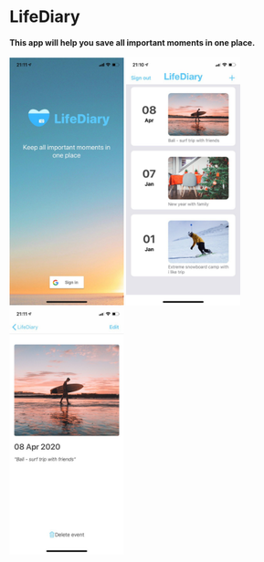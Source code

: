 # LifeDiary
#### This app will help you save all important moments in one place.
<p float="left">
<img src="https://github.com/deshinam/LifeDiary/blob/master/photo5305657037750906633.jpg" alt="drawing" width="200"/>
<img src="https://github.com/deshinam/LifeDiary/blob/master/photo5305657037750906636.jpg" alt="drawing" width="200"/>
<img src="https://github.com/deshinam/LifeDiary/blob/master/photo5305657037750906635.jpg" alt="drawing" width="200"/>
</p>




